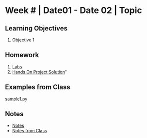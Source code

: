 # Week # | Date01 - Date 02 | Topic
## Learning Objectives
1.  Objective 1
## Homework
1. [Labs](ISYS229/Week%20Template/Labs/Readme.md)
2. [Hands On Project Solution](HandsOn/y)"

## Examples from Class
[sample1.py](samples/sample1.py)

## Notes
*   [Notes](Notes/Notes.md)
*   [Notes from Class](Notes/ClassNotes.ipynb)